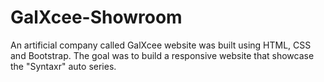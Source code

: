 # GalXcee-Showroom
An artificial company called GalXcee website was built using HTML, CSS and Bootstrap. The goal was to build a responsive website that showcase the "Syntaxr" auto series.

